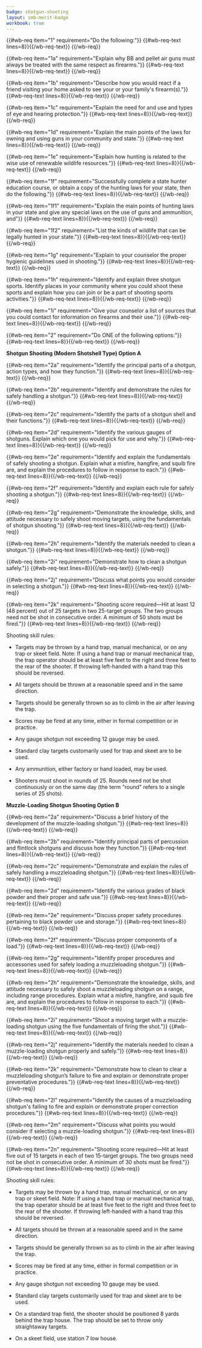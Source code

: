 ```yaml
---
badge: shotgun-shooting
layout: smb-merit-badge
workbook: true
---
```



{{#wb-req item="1" requirement="Do the following:"}}
{{#wb-req-text lines=8}}{{/wb-req-text}}
{{/wb-req}}

{{#wb-req item="1a" requirement="Explain why BB and pellet air guns must always be treated with the same respect as firearms."}}
{{#wb-req-text lines=8}}{{/wb-req-text}}
{{/wb-req}}

{{#wb-req item="1b" requirement="Describe how you would react if a friend visiting your home asked to see your or your family's firearm(s)."}}
{{#wb-req-text lines=8}}{{/wb-req-text}}
{{/wb-req}}

{{#wb-req item="1c" requirement="Explain the need for and use and types of eye and hearing protection."}}
{{#wb-req-text lines=8}}{{/wb-req-text}}
{{/wb-req}}

{{#wb-req item="1d" requirement="Explain the main points of the laws for owning and using guns in your community and state."}}
{{#wb-req-text lines=8}}{{/wb-req-text}}
{{/wb-req}}

{{#wb-req item="1e" requirement="Explain how hunting is related to the wise use of renewable wildlife resources."}}
{{#wb-req-text lines=8}}{{/wb-req-text}}
{{/wb-req}}

{{#wb-req item="1f" requirement="Successfully complete a state hunter education course, or obtain a copy of the hunting laws for your state, then do the following."}}
{{#wb-req-text lines=8}}{{/wb-req-text}}
{{/wb-req}}

{{#wb-req item="1f1" requirement="Explain the main points of hunting laws in your state and give any special laws on the use of guns and ammunition, and"}}
{{#wb-req-text lines=8}}{{/wb-req-text}}
{{/wb-req}}

{{#wb-req item="1f2" requirement="List the kinds of wildlife that can be legally hunted in your state."}}
{{#wb-req-text lines=8}}{{/wb-req-text}}
{{/wb-req}}

{{#wb-req item="1g" requirement="Explain to your counselor the proper hygienic guidelines used in shooting."}}
{{#wb-req-text lines=8}}{{/wb-req-text}}
{{/wb-req}}

{{#wb-req item="1h" requirement="Identify and explain three shotgun sports. Identify places in your community where you could shoot these sports and explain how you can join or be a part of shooting sports activities."}}
{{#wb-req-text lines=8}}{{/wb-req-text}}
{{/wb-req}}

{{#wb-req item="1i" requirement="Give your counselor a list of sources that you could contact for information on firearms and their use."}}
{{#wb-req-text lines=8}}{{/wb-req-text}}
{{/wb-req}}

{{#wb-req item="2" requirement="Do ONE of the following options:"}}
{{#wb-req-text lines=8}}{{/wb-req-text}}
{{/wb-req}}

**Shotgun Shooting (Modern Shotshell Type) Option A**

{{#wb-req item="2a" requirement="Identify the principal parts of a shotgun, action types, and how they function."}}
{{#wb-req-text lines=8}}{{/wb-req-text}}
{{/wb-req}}

{{#wb-req item="2b" requirement="Identify and demonstrate the rules for safely handling a shotgun."}}
{{#wb-req-text lines=8}}{{/wb-req-text}}
{{/wb-req}}

{{#wb-req item="2c" requirement="Identify the parts of a shotgun shell and their functions."}}
{{#wb-req-text lines=8}}{{/wb-req-text}}
{{/wb-req}}

{{#wb-req item="2d" requirement="Identify the various gauges of shotguns. Explain which one you would pick for use and why."}}
{{#wb-req-text lines=8}}{{/wb-req-text}}
{{/wb-req}}

{{#wb-req item="2e" requirement="Identify and explain the fundamentals of safely shooting a shotgun. Explain what a misfire, hangfire, and squib fire are, and explain the procedures to follow in response to each."}}
{{#wb-req-text lines=8}}{{/wb-req-text}}
{{/wb-req}}

{{#wb-req item="2f" requirement="Identify and explain each rule for safely shooting a shotgun."}}
{{#wb-req-text lines=8}}{{/wb-req-text}}
{{/wb-req}}

{{#wb-req item="2g" requirement="Demonstrate the knowledge, skills, and attitude necessary to safely shoot moving targets, using the fundamentals of shotgun shooting."}}
{{#wb-req-text lines=8}}{{/wb-req-text}}
{{/wb-req}}

{{#wb-req item="2h" requirement="Identify the materials needed to clean a shotgun."}}
{{#wb-req-text lines=8}}{{/wb-req-text}}
{{/wb-req}}

{{#wb-req item="2i" requirement="Demonstrate how to clean a shotgun safely."}}
{{#wb-req-text lines=8}}{{/wb-req-text}}
{{/wb-req}}

{{#wb-req item="2j" requirement="Discuss what points you would consider in selecting a shotgun."}}
{{#wb-req-text lines=8}}{{/wb-req-text}}
{{/wb-req}}

{{#wb-req item="2k" requirement="Shooting score required—Hit at least 12 (48 percent) out of 25 targets in two 25-target groups. The two groups need not be shot in consecutive order. A minimum of 50 shots must be fired."}}
{{#wb-req-text lines=8}}{{/wb-req-text}}
{{/wb-req}}

Shooting skill rules:

* Targets may be thrown by a hand trap, manual mechanical, or on any trap or skeet field. Note: If using a hand trap or manual mechanical trap, the trap operator should be at least five feet to the right and three feet to the rear of the shooter. If throwing left-handed with a hand trap this should be reversed.

* All targets should be thrown at a reasonable speed and in the same direction.

* Targets should be generally thrown so as to climb in the air after leaving the trap.

* Scores may be fired at any time, either in formal competition or in practice.

* Any gauge shotgun not exceeding 12 gauge may be used.

* Standard clay targets customarily used for trap and skeet are to be used.

* Any ammunition, either factory or hand loaded, may be used.

* Shooters must shoot in rounds of 25. Rounds need not be shot continuously or on the same day (the term "round" refers to a single series of 25 shots).

**Muzzle-Loading Shotgun Shooting Option B**

{{#wb-req item="2a" requirement="Discuss a brief history of the development of the muzzle-loading shotgun."}}
{{#wb-req-text lines=8}}{{/wb-req-text}}
{{/wb-req}}

{{#wb-req item="2b" requirement="Identify principal parts of percussion and flintlock shotguns and discuss how they function."}}
{{#wb-req-text lines=8}}{{/wb-req-text}}
{{/wb-req}}

{{#wb-req item="2c" requirement="Demonstrate and explain the rules of safely handling a muzzleloading shotgun."}}
{{#wb-req-text lines=8}}{{/wb-req-text}}
{{/wb-req}}

{{#wb-req item="2d" requirement="Identify the various grades of black powder and their proper and safe use."}}
{{#wb-req-text lines=8}}{{/wb-req-text}}
{{/wb-req}}

{{#wb-req item="2e" requirement="Discuss proper safety procedures pertaining to black powder use and storage."}}
{{#wb-req-text lines=8}}{{/wb-req-text}}
{{/wb-req}}

{{#wb-req item="2f" requirement="Discuss proper components of a load."}}
{{#wb-req-text lines=8}}{{/wb-req-text}}
{{/wb-req}}

{{#wb-req item="2g" requirement="Identify proper procedures and accessories used for safely loading a muzzleloading shotgun."}}
{{#wb-req-text lines=8}}{{/wb-req-text}}
{{/wb-req}}

{{#wb-req item="2h" requirement="Demonstrate the knowledge, skills, and attitude necessary to safely shoot a muzzleloading shotgun on a range, including range procedures. Explain what a misfire, hangfire, and squib fire are, and explain the procedures to follow in response to each."}}
{{#wb-req-text lines=8}}{{/wb-req-text}}
{{/wb-req}}

{{#wb-req item="2i" requirement="Shoot a moving target with a muzzle-loading shotgun using the five fundamentals of firing the shot."}}
{{#wb-req-text lines=8}}{{/wb-req-text}}
{{/wb-req}}

{{#wb-req item="2j" requirement="Identify the materials needed to clean a muzzle-loading shotgun properly and safely."}}
{{#wb-req-text lines=8}}{{/wb-req-text}}
{{/wb-req}}

{{#wb-req item="2k" requirement="Demonstrate how to clean to clear a muzzleloading shotgun’s failure to fire and explain or demonstrate proper preventative procedures."}}
{{#wb-req-text lines=8}}{{/wb-req-text}}
{{/wb-req}}

{{#wb-req item="2l" requirement="Identify the causes of a muzzleloading shotgun's failing to fire and explain or demonstrate proper correction procedures."}}
{{#wb-req-text lines=8}}{{/wb-req-text}}
{{/wb-req}}

{{#wb-req item="2m" requirement="Discuss what points you would consider if selecting a muzzle-loading shotgun."}}
{{#wb-req-text lines=8}}{{/wb-req-text}}
{{/wb-req}}

{{#wb-req item="2n" requirement="Shooting score required—Hit at least five out of 15 targets in each of two 15-target groups. The two groups need not be shot in consecutive order. A minimum of 30 shots must be fired."}}
{{#wb-req-text lines=8}}{{/wb-req-text}}
{{/wb-req}}

Shooting skill rules:

* Targets may be thrown by a hand trap, manual mechanical, or on any trap or skeet field. Note: If using a hand trap or manual mechanical trap, the trap operator should be at least five feet to the right and three feet to the rear of the shooter. If throwing left-handed with a hand trap this should be reversed.

* All targets should be thrown at a reasonable speed and in the same direction.

* Targets should be generally thrown so as to climb in the air after leaving the trap.

* Scores may be fired at any time, either in formal competition or in practice.

* Any gauge shotgun not exceeding 10 gauge may be used.

* Standard clay targets customarily used for trap and skeet are to be used.

* On a standard trap field, the shooter should be positioned 8 yards behind the trap house. The trap should be set to throw only straightaway targets.

* On a skeet field, use station 7 low house.
